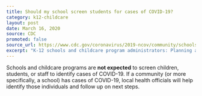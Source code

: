 ```yaml
---
title: Should my school screen students for cases of COVID-19?
category: k12-childcare
layout: post
date: March 16, 2020
source: CDC
promoted: false
source_url: https://www.cdc.gov/coronavirus/2019-ncov/community/schools-childcare/schools-faq.html
excerpt: "K-12 schools and childcare program administrators: Planning and preparedness"
---
```


Schools and childcare programs are **not expected** to screen children, students, or staff to identify cases of COVID-19. If a community (or more specifically, a school) has cases of COVID-19, local health officials will help identify those individuals and follow up on next steps.


